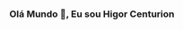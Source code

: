 ### Olá Mundo 👋, Eu sou Higor Centurion

<!--
**higorcenturion/higorcenturion** is a ✨ _special_ ✨ repository because its `README.md` (this file) appears on your GitHub profile.



Sou um profissional com mais de 6 anos de experiência em pesquisa e desenvolvimento de materiais voltados para área de energia renovável. Sou doutor em Física pela Universidade de São Paulo(USP) e formado em Física pela Universidade Federal da Grande Dourados (UFGD), justamente devida a minha formação, tenho sólida base matemática e estatística. Possuo experiência em pesquisa, gestão de projetos, modelagem estatística, análise de dados, supervisão de pessoal e ensaios físico-químicos além de conhecimento das linguagens SQL e Python com as bibliotecas pandas, numpy e matplotlib. Atualmente cursa Especialização em Ciência de Dados, visando redirecionar os conhecimentos e habilidades adquiridas durante a formação em Física para a área de Ciência de Dados.


### Transição de carreira
Decidi dar início a minha transição de carreira a partir de janeiro de 2023, antes mesmo de finalizar o meu processo de doutoramento. A minha transição se dá para a carreira de ciência de dados, para tal, iniciei por reforçar fundamentos e lógica de programação, seguido pelo aprofundamento e revisão de duas linguagens muito pertinentes para a área em questão, Python e SQL. Após a conclusão do meu doutorado, iniciei minha especialização em Ciência de Dados pela Unisociesc em Jaraguá do Sul. Atualmente busco minha recolocação no mercado de trabalho.

Habilidades desenvolvidas:
- Python: processo de ETL, análise exploratória, análise gráfica e fundamento de machine learning.
- SQL: Criação, consultas e modificações de banco de dados. 
- Excel: gestão de planilhas, planilhas dinâmicas, Power Pivot, Power Query e construção de DashBoards.
- Power BI: Construção de relatórios e DashBoards.

### Cientista de Pesquisa e Desenvolvimento
Atuei como cientista de pesquisa e desenvolvimento no laboratório de Nanomateriais e Cerâmicas Avançadas (NaCA) localizado no Instituto de Física de São Carlos (IFSC - USP). Minha principal atividade foi o desenvolvimento e implementação de nanomateriais baseados em Titanato de Estrôncio em reações de fotólise da água para produção de hidrogênio verde.

Habilidades desenvolvidas:
- Obtenção, organização e tratamento de dados experimentais e numéricos, utilizando ferramentas computacionais, como os softwares OriginLab, SearchMatch, Excel e CasaXPS.
- Revisão de bibliográfica a partir de livros e periódicos científicos.
- Modelagem matemática para realizar regressões lineares e não lineares e deconvolução de curvas.
- Gestão de projeto.
- Consultoria para auxiliar na tomada de decisões tais como compra de insumos, realização de viagens, compra de equipamentos, dentre outros.
- Treinamento técnico de novos membros na equipe de pesquisadores (nível de mestrado e doutorado), garantindo que estes pudessem desempenhar suas funções com segurança e eficiência.
- Implementação de novos métodos de análise físico-químicas no laboratório de pesquisa.
- Uso do Wolfram Mathematica e Python para o tratamento e interpretação de dados.
- Elaboração de Dashboards utilizando a ferramenta de software Excel (pacote office).
- Solicitação de orçamento, compra e prestação de contas seguindo diretrizes e normas técnicas.
- Controle de estoque de reagentes.
- Interpretação de normas e regulamentos.
- Gestão de recursos financeiros.

### Estágiário de Pesquisa e Desenvolvimento
Atuei como estagiário de pesquisa e desenvolvimento no laboratório de Materiais Fotônicos e Energia Renovável (MaFER) localizado na Faculdade de Ciências Exatas e da Terra (FACET -UFGD). Minha principal atividade foi o desenvolvimento de materiais fotônicos visando implementação em fontes sustentáveis de energia. 

Habilidades desenvolvidas:
- Modelagem matemática como regressões lineares e não lineares de dados laboratoriais. 
- Revisão bibliográfica em periódicos e livros científicos. 
- Trabalho em grupo para desenvolvimento de projetos de extensão.
- Elaboração de relatórios técnicos e atas de reunião.
- Implementação e gestão de agenda eletrônica para controle de escalas de uso de equipamentos entre os membros do laboratório.
- Elaboração e apresentação de seminários, palestras e aulas utilizando a ferramenta de software PowerPoint (pacote office), com excelente comunicação verbal.

### Principais ferramentas e linguagem:
- Python
- SQL
- Google Colab

-->
